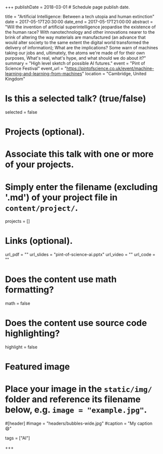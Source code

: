+++
publishDate = 2018-03-01 # Schedule page publish date.

title = "Artificial Intelligence: Between a tech utopia and human extinction"
date = 2017-05-17T20:30:00
date_end = 2017-05-17T21:00:00
abstract = "Will the invention of artificial superintelligence jeopardise the existence of the human race? With nanotechnology and other innovations nearer to the brink of altering the way materials are manufactured (an advance that would alter society to the same extent the digital world transformed the delivery of information); What are the implications? Some warn of machines taking our jobs and, ultimately, the atoms we're made of for their own purposes, What's real, what's hype, and what should we do about it?"
summary = "High level sketch of possible AI futures."
event = "Pint of Science Festival"
event_url = "https://pintofscience.co.uk/event/machine-learning-and-learning-from-machines"
location = "Cambridge, United Kingdom"

# Is this a selected talk? (true/false)
selected = false

# Projects (optional).
#   Associate this talk with one or more of your projects.
#   Simply enter the filename (excluding '.md') of your project file in `content/project/`.
projects = []

# Links (optional).
url_pdf = ""
url_slides = "pint-of-science-ai.pptx"
url_video = ""
url_code = ""

# Does the content use math formatting?
math = false

# Does the content use source code highlighting?
highlight = false

# Featured image
# Place your image in the `static/img/` folder and reference its filename below, e.g. `image = "example.jpg"`.
#[header]
#image = "headers/bubbles-wide.jpg"
#caption = "My caption :smile:"

tags = ["AI"]

+++
